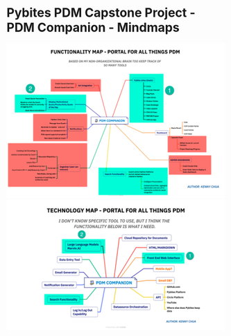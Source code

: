 # Pybites PDM Capstone Project - PDM Companion - Mindmaps

![PDM Companion App Features v1](PDM-Companion-App-Features-rev1.png)
![PDM Companion App Tools v1](PDM-Companion-Tools-rev1.png)

